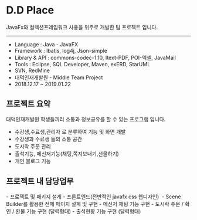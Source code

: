 # D.D Place
JavaFx와 컬렉션프레임워크 사용을 위주로 개발한 팀 프로젝트 입니다.
***
* Language : Java - JavaFX
* Framework : Ibatis, log4j, Json-simple
* Library & API : commons-codec-1.10, Itext-PDF, POI-엑셀, JavaMail
* Tools : Eclipse,  SQL Developer, Maven, exERD, StarUML
* SVN, RedMine
* 대덕인재개발원 - Middle Team Project
* 2018.12.17 ~ 2019.01.22


<h2>프로젝트 요약</h2>
대덕인재개발원 학생들끼리 소통과 정보공유를 할 수 있는 프로그램 입니다.

 - 수강생,수료생,관리자 로 분류하여 기능 및 화면 개발
 - 수강생과 수료생 들의 소통 공간
 - 도시락 주문 관리
 - 출석기능, 메신저기능(채팅,쪽지보내기,선물하기)
 - 개인 블로그 기능



<h2>프로젝트 내 담당업무</h2>
 - 프로젝트 및 패키지 설계
 - 프론트엔드(전반적인 javafx css 웹디자인) 
 - Scene Builder를 활용한 전체 페이지 설계 및 구현 
 - 메신저 채팅 기능 구현
 - 도시락 주문 / 확인 / 환불 기능 구현 (달력형태)
 - 출석현황 기능 구현 (달력형태)








